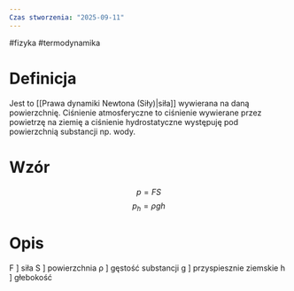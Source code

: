 ```yaml
---
Czas stworzenia: "2025-09-11"
---
```

#fizyka #termodynamika
# Definicja
Jest to [[Prawa dynamiki Newtona (Siły)|siła]] wywierana na daną powierzchnię. Ciśnienie atmosferyczne to ciśnienie wywierane przez powietrzę na ziemię a ciśnienie hydrostatyczne występuję pod powierzchnią substancji np. wody.
# Wzór
$$p = FS$$
$$p_h = \rho gh$$
# Opis
F ] siła
S ] powierzchnia
ρ ] gęstość substancji
g ] przyspiesznie ziemskie
h ] głebokość